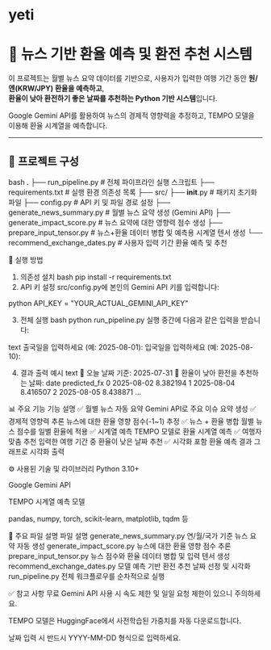 # yeti

# 💱 뉴스 기반 환율 예측 및 환전 추천 시스템

이 프로젝트는 월별 뉴스 요약 데이터를 기반으로, 사용자가 입력한 여행 기간 동안 **원/엔(KRW/JPY) 환율을 예측하고**,  
**환율이 낮아 환전하기 좋은 날짜를 추천하는 Python 기반 시스템**입니다.

Google Gemini API를 활용하여 뉴스의 경제적 영향력을 추정하고, TEMPO 모델을 이용해 환율 시계열을 예측합니다.

---

## 📁 프로젝트 구성

bash
.
├── run_pipeline.py                 # 전체 파이프라인 실행 스크립트
├── requirements.txt                # 실행 환경 의존성 목록
├── src/
    ├── __init__.py                 # 패키지 초기화 파일
    ├── config.py                   # API 키 및 파일 경로 설정
    ├── generate_news_summary.py    # 월별 뉴스 요약 생성 (Gemini API)
    ├── generate_impact_score.py    # 뉴스 요약에 대한 영향력 점수 생성
    ├── prepare_input_tensor.py     # 뉴스+환율 데이터 병합 및 예측용 시계열 텐서 생성
    └── recommend_exchange_dates.py # 사용자 입력 기간 환율 예측 및 추천
   
🚀 실행 방법
1. 의존성 설치
bash
pip install -r requirements.txt
2. API 키 설정
src/config.py에 본인의 Gemini API 키를 입력합니다:

python
API_KEY = "YOUR_ACTUAL_GEMINI_API_KEY"

3. 전체 실행
bash
python run_pipeline.py
실행 중간에 다음과 같은 입력을 받습니다:

text
출국일을 입력하세요 (예: 2025-08-01):
입국일을 입력하세요 (예: 2025-08-10):

4. 결과 출력 예시
text
📅 오늘 날짜 기준: 2025-07-31
💱 환율이 낮아 환전을 추천하는 날짜:
       date  predicted_fx
0 2025-08-02      8.382194
1 2025-08-04      8.416507
2 2025-08-05      8.438871
...

📊 주요 기능
기능	설명
✅ 월별 뉴스 자동 요약	Gemini API로 주요 이슈 요약 생성
✅ 경제적 영향력 추론	뉴스에 대한 환율 영향 점수(-1~1) 추정
✅ 뉴스 + 환율 병합	월별 뉴스 점수를 일별 환율에 적용
✅ 시계열 예측	TEMPO 모델로 환율 시계열 예측
✅ 여행자 맞춤 추천	입력한 여행 기간 중 환율이 낮은 날짜 추천
✅ 시각화 포함	환율 예측 결과 그래프로 시각화 출력

⚙️ 사용된 기술 및 라이브러리
Python 3.10+

Google Gemini API

TEMPO 시계열 예측 모델

pandas, numpy, torch, scikit-learn, matplotlib, tqdm 등

📂 주요 파일 설명
파일	설명
generate_news_summary.py	연/월/국가 기준 뉴스 요약 자동 생성
generate_impact_score.py	뉴스에 대한 환율 영향 점수 추론
prepare_input_tensor.py	뉴스 점수와 환율 데이터 병합 및 입력 텐서 생성
recommend_exchange_dates.py	모델 예측 기반 환전 추천 날짜 선정 및 시각화
run_pipeline.py	전체 워크플로우를 순차적으로 실행

✅ 참고 사항
무료 Gemini API 사용 시 속도 제한 및 일일 요청 제한이 있으니 주의하세요.

TEMPO 모델은 HuggingFace에서 사전학습된 가중치를 자동 다운로드합니다.

날짜 입력 시 반드시 YYYY-MM-DD 형식으로 입력하세요.
